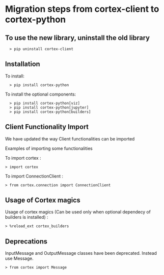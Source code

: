 # Migration steps from cortex-client to cortex-python

## To use the new library, uninstall the old library

```
  > pip uninstall cortex-client
```


## Installation

To install: 
```
  > pip install cortex-python
```

To install the optional components: 
```
  > pip install cortex-python[viz]
  > pip install cortex-python[jupyter]
  > pip install cortex-python[builders]
```

## Client Functionality Import 
We have updated the way Client functionalities can be imported

Examples of importing some functionalities

To import cortex :

```
> import cortex
```
To import ConnectionClient :

```
> from cortex.connection import ConnectionClient
```
## Usage of Cortex magics

Usage of cortex magics (Can be used only when optional dependecy of builders is installed) :

```
> %reload_ext cortex_builders
```
## Deprecations

InputMessage and OutputMessage classes have been deprecated. Instead use Message. 

```
> from cortex import Message
```

